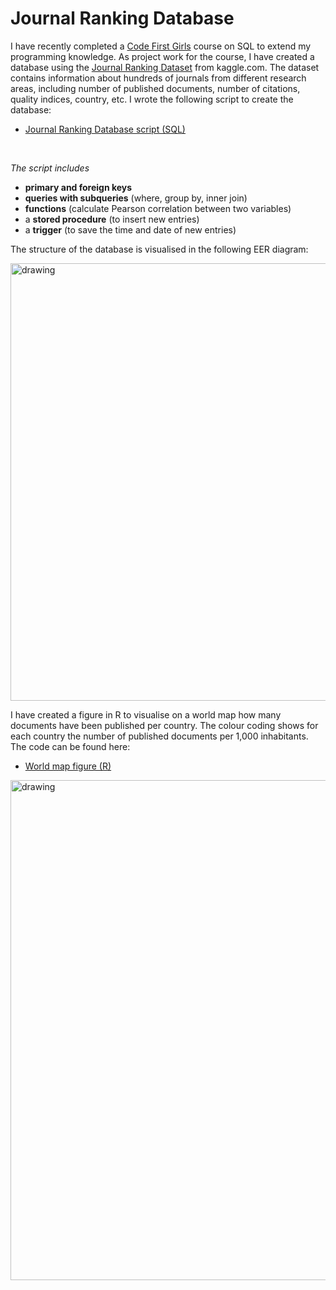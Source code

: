 # Journal Ranking Database

I have recently completed a [Code First Girls](https://codefirstgirls.com/) course on SQL to extend my programming knowledge. As project work for the course, I have created a database using the [Journal Ranking Dataset](https://www.kaggle.com/datasets/xabirhasan/journal-ranking-dataset) from kaggle.com. The dataset contains information about hundreds of journals from different research areas, including number of published documents, number of citations, quality indices, country, etc. I wrote the following script to create the database:

- <a href="https://verenasarrazin.github.io/Analysis-and-coding/Project_journal_ranking.html" title="Journal Ranking Database script (SQL)">Journal Ranking Database script (SQL)</a>

<br>

*The script includes*
- **primary and foreign keys**
- **queries with subqueries** (where, group by, inner join)
- **functions** (calculate Pearson correlation between two variables)
- a **stored procedure** (to insert new entries)
- a **trigger** (to save the time and date of new entries)

The structure of the database is visualised in the following EER diagram:

<img src="https://github.com/verenasarrazin/Analysis-and-coding/assets/73107031/9367bb38-b3b1-4a45-8839-15aebab71ddc" alt="drawing" width="700"/>

I have created a figure in R to visualise on a world map how many documents have been published per country. The colour coding shows for each country the number of published documents per 1,000 inhabitants. The code can be found here:

- <a href="https://verenasarrazin.github.io/Analysis-and-coding/Worldmap.html" title="World map figure (R)">World map figure (R)</a>


<img src="https://github.com/verenasarrazin/Analysis-and-coding/assets/73107031/f3ca5c51-f58d-4778-9324-d5f1d3bf0fd6" alt="drawing" width="800"/>


